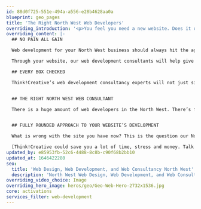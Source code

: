 ```yaml
---
id: 88d0f725-551e-494a-a556-e28b4628aa0a
blueprint: geo_pages
title: 'The Right North West Web Developers'
overriding_introduction: '<p>You feel you need a new website. Does it offer the latest functionality? Is it optimised? Not mobile friendly? Perhaps looks a little out of date? Most North West web development companies will get on and build you a new website. But do you really need a whole new one or does it just need a refresh? What if there are other simpler, cheaper alternatives?</p>'
overriding_content: |-
  ## NO PAIN ALL GAIN

  Web development for your North West business should always hit the agreed deadlines, meet the budget, and do all the things you were promised. Not leave you feeling like you want to tear your hair out.

  Through your website, our web development consultants will help give your business a new lease of life, enabling it to harness the latest technologies and make your job simpler, faster or more cost-effective.

  ## EVERY BOX CHECKED

  Think!Creative’s web development consultancy experts will not just simply roll out a website that looks good with a simple navigation. They will drill down to explore: who’s managing the hosting? Where are the images coming from? Who’s writing the words? We’ll do more to make sure that all the bases are covered.


  ## THE RIGHT NORTH WEST WEB CONSULTANT

  There is a huge amount of web developers in the North West. There’s far less web consultants. To our web development consultants, the strategy behind your website is every bit as important as the technical ability to create it. With Think!Creative the website that goes live is exactly the website you need.


  ## FULLY ROUNDED APPROACH TO YOUR WEBSITE’S DEVELOPMENT

  What is wrong with the site you have now? This is the question our North West web development consultants will ask themselves. How can we make the user’s experience more enjoyable? Are there simpler ways to navigate products pages, forms, or shopping carts? This could be done with new plug-ins or a new skin over the site’s existing back end, bringing a whole new lease of life to your existing site.

  [Think!Creative could save you a lot of time, stress and money. Talk to us now about our web consultancy services in North West.](/contact)
updated_by: e85953fb-52c6-4488-8c8b-c90f68b2bb10
updated_at: 1646422280
seo:
  title: 'Web Design, Web Development, and Web Consultancy North West'
  description: 'North West Web Design, Web Development, and Web Consultancy that gives you the website you need. Trust Think!Creative’s Website Experts, call on 01253 297900'
overriding_video_choice: Image
overriding_hero_image: heros/geo/Geo-Web-Hero-2732x1536.jpg
core: activations
services_filter: web-development
---
```

